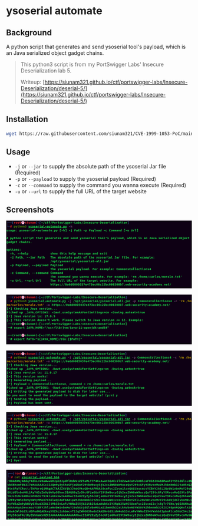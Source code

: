# ysoserial automate

## Background

A python script that generates and send ysoserial tool's payload, which is an Java serialized object gadget chains.

> This python3 script is from my PortSwigger Labs' Insecure Deserialization lab 5.
>  
> Writeup: [https://siunam321.github.io/ctf/portswigger-labs/Insecure-Deserialization/deserial-5/](https://siunam321.github.io/ctf/portswigger-labs/Insecure-Deserialization/deserial-5/)

## Installation

```bash
wget https://raw.githubusercontent.com/siunam321/CVE-1999-1053-PoC/main/ysoserial-automate.py
```

## Usage

- `-j` or `--jar` to supply the absolute path of the ysoserial Jar file (Required)
- `-p` or `--payload` to supply the ysoserial payload (Required)
- `-c` or `--command` to supply the command you wanna execute (Required)
- `-u` or `--url` to supply the full URL of the target website

## Screenshots

![](https://github.com/siunam321/ysoserial-automate/blob/main/images/poc1.png)

![](https://github.com/siunam321/ysoserial-automate/blob/main/images/poc2.png)

![](https://github.com/siunam321/ysoserial-automate/blob/main/images/poc3.png)

![](https://github.com/siunam321/ysoserial-automate/blob/main/images/poc4.png)

![](https://github.com/siunam321/ysoserial-automate/blob/main/images/poc5.png)